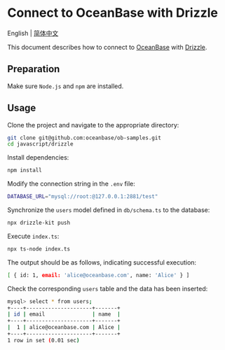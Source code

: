 # Connect to OceanBase with Drizzle

English | [简体中文](README-CN.md)

This document describes how to connect to [OceanBase](https://www.oceanbase.com) with [Drizzle](https://orm.drizzle.team).

## Preparation

Make sure `Node.js` and `npm` are installed.

## Usage

Clone the project and navigate to the appropriate directory:

```bash
git clone git@github.com:oceanbase/ob-samples.git
cd javascript/drizzle
```

Install dependencies:

```bash
npm install
```

Modify the connection string in the `.env` file:

```bash
DATABASE_URL="mysql://root:@127.0.0.1:2881/test"
```

Synchronize the `users` model defined in `db/schema.ts` to the database:

```bash
npx drizzle-kit push
```

Execute `index.ts`:

```bash
npx ts-node index.ts
```

The output should be as follows, indicating successful execution:

```bash
[ { id: 1, email: 'alice@oceanbase.com', name: 'Alice' } ]
```

Check the corresponding `users` table and the data has been inserted:

```bash
mysql> select * from users;
+----+---------------------+-------+
| id | email               | name  |
+----+---------------------+-------+
|  1 | alice@oceanbase.com | Alice |
+----+---------------------+-------+
1 row in set (0.01 sec)
```
